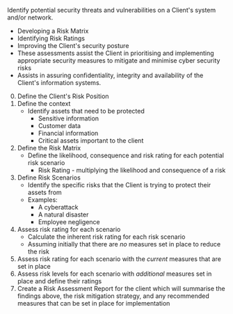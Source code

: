 
Identify potential security threats and vulnerabilities on a Client's system and/or network.

- Developing a Risk Matrix
- Identifying Risk Ratings
- Improving the Client's security posture
- These assessments assist the Client in prioritising and implementing appropriate security measures to mitigate and minimise cyber security risks
- Assists in assuring confidentiality, integrity and availability of the Client's information systems.

0. Define the Client's Risk Position
1. Define the context
	- Identify assets that need to be protected
		- Sensitive information
		- Customer data
		- Financial information
		- Critical assets important to the client
2. Define the Risk Matrix
	- Define the likelihood, consequence and risk rating for each potential risk scenario
		- Risk Rating - multiplying the likelihood and consequence of a risk
3. Define Risk Scenarios
	- Identify the specific risks that the Client is trying to protect their assets from
	- Examples:
		- A cyberattack
		- A natural disaster
		- Employee negligence
4. Assess risk rating for each scenario
	- Calculate the inherent risk rating for each risk scenario
	- Assuming initially that there are *no* measures set in place to reduce the risk
5. Assess risk rating for each scenario with the *current* measures that are set in place
6. Assess risk levels for each scenario with *additional* measures set in place and define their ratings
7. Create a Risk Assessment Report for the client which will summarise the findings above, the risk mitigation strategy, and any recommended measures that can be set in place for implementation

